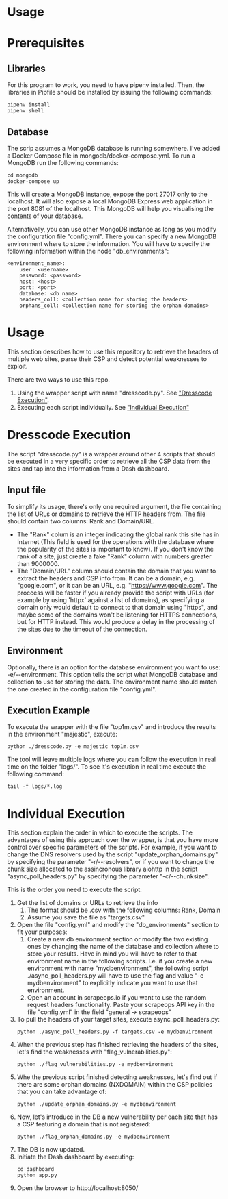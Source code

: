 Usage
=====

# Prerequisites

## Libraries
For this program to work, you need to have pipenv installed.
Then, the libraries in Pipfile should be installed by issuing the following commands:
```
pipenv install
pipenv shell
```
## Database
The scrip assumes a MongoDB database is running somewhere. I've added a Docker Compose  file in mongodb/docker-compose.yml. To run a MongoDB run the following commands:
```
cd mongodb
docker-compose up
```
This will create a MongoDB instance, expose the port 27017 only to the localhost. It will also expose a local MongoDB Express web application in the port 8081 of the localhost. This MongoDB will help you visualising the contents of your database.

Alternativelly, you can use other MongoDB instance as long as you modify the configuration file "config.yml". There you can specify a new MongoDB environment where to store the information. You will have to specify the following information within the node "db_environments":
```
<environment_name>:
    user: <username>
    password: <password>
    host: <host>
    port: <port>
    database: <db name>
    headers_coll: <collection name for storing the headers>
    orphans_coll: <collection name for storing the orphan domains>
```

# Usage

This section describes how to use this repository to retrieve the headers of multiple web sites, parse their CSP and detect potential weaknesses to exploit. 

There are two ways to use this repo. 
1. Using the wrapper script with name "dresscode.py". See ["Dresscode Execution"](USAGE.md#dresscode-execution).
2. Executing each script individually. See ["Individual Execution"](USAGE.md#individual-execution)

# Dresscode Execution

The script "dresscode.py" is a wrapper around other 4 scripts that should be executed in a very specific order to retrieve all the CSP data from the sites and tap into the information from a Dash dashboard. 

## Input file
To simplify its usage, there's only one required argument, the file containing the list of URLs or domains to retrieve the HTTP headers from. The file should contain two columns: Rank and Domain/URL.

* The "Rank" colum is an integer indicating the global rank this site has in Internet (This field is used for the operations with the database where the popularity of the sites is important to know). If you don't know the rank of a site, just create a fake "Rank" column with numbers greater than 9000000.
* The "Domain/URL" column should contain the domain that you want to extract the headers and CSP info from. It can be a domain, e.g. "google.com", or it can be an URL, e.g. "https://www.google.com". The proccess will be faster if you already provide the script with URLs (for example by using 'httpx' against a list of domains), as specifying a domain only would default to connect to that domain using "https", and maybe some of the domains won't be listening for HTTPS connections, but for HTTP instead. This would produce a delay in the processing of the sites due to the timeout of the connection.

## Environment

Optionally, there is an option for the database environment you want to use: -e/--environment.
This option tells the script what MongoDB database and collection to use for storing the data. The environment name should match the one created in the configuration file "config.yml".

## Execution Example
To execute the wrapper with the file "top1m.csv" and introduce the results in the environment "majestic", execute:
```
python ./dresscode.py -e majestic top1m.csv
```

The tool will leave multiple logs where you can follow the execution in real time on the folder "logs/". To see it's execution in real time execute the following command:
```
tail -f logs/*.log
```

# Individual Execution

This section explain the order in which to execute the scripts. The advantages of using this approach over the wrapper, is that you have more control over specific parameters of the scripts. For example, if you want to change the DNS resolvers used by the script "update_orphan_domains.py" by specifying the parameter "-r/--resolvers", or if you want to change the chunk size allocated to the assincronous library aiohttp in the script "async_poll_headers.py" by specifying the parameter "-c/--chunksize".

This is the order you need to execute the script:

1. Get the list of domains or URLs to retrieve the info
	1. The format should be .csv with the following columns: Rank, Domain
	2. Assume you save the file as "targets.csv"
2. Open the file "config.yml" and modify the "db_environments" section to fit your purposes:
	1. Create a new db environment section or modify the two existing ones by changing the name of the database and collection where to store your results. Have in mind you will have to refer to that environment name in the following scripts. I.e. if you create a new environment with name "mydbenvironment", the following script ./async_poll_headers.py will have to use the flag and value "-e mydbenvironment" to explicitly indicate you want to use that environment.
	2. Open an account in scrapeops.io if you want to use the random request headers functionality. Paste your scrapeops API key in the file "config.yml" in the field "general -> scrapeops"
3. To pull the headers of your target sites, execute async_poll_headers.py:
	```
	python ./async_poll_headers.py -f targets.csv -e mydbenvironment
	```
4. When the previous step has finished retrieving the headers of the sites, let's find the weaknesses with "flag_vulnerabilities.py":
	```
	python ./flag_vulnerabilities.py -e mydbenvironment
	```
5. Whe the previous script finished detecting weaknesses, let's find out if there are some orphan domains (NXDOMAIN) within the CSP policies that you can take advantage of:
	```
	python ./update_orphan_domains.py -e mydbenvironment
	```
6. Now, let's introduce in the DB a new vulnerability per each site that has a CSP featuring a domain that is not registered:
	```
	python ./flag_orphan_domains.py -e mydbenvironment
	```
7. The DB is now updated.
8. Initiate the Dash dashboard by executing:
	```
	cd dashboard
	python app.py
	``` 
9. Open the browser to http://localhost:8050/